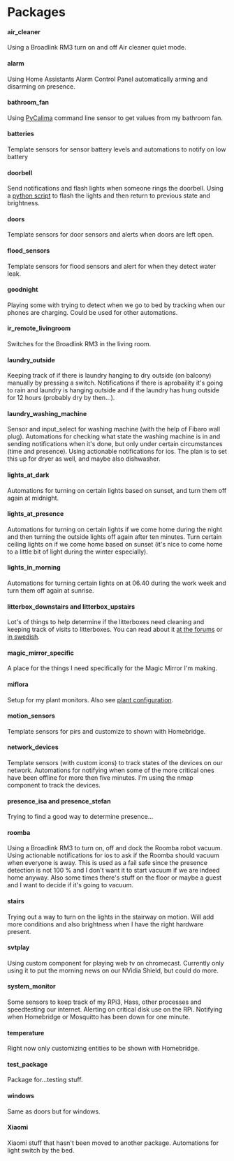 # Packages
#### air_cleaner
Using a Broadlink RM3 turn on and off Air cleaner quiet mode.

#### alarm
Using Home Assistants Alarm Control Panel automatically arming and disarming on presence.

#### bathroom_fan
Using [PyCalima](https://github.com/PatrickE94/pycalima) command line sensor to get values from my bathroom fan.

#### batteries
Template sensors for sensor battery levels and automations to notify on low battery

#### doorbell
Send notifications and flash lights when someone rings the doorbell. Using a [python script](https://github.com/isabellaalstrom/HomeAssistantConfiguration/blob/master/python_scripts/flash_lights_upstairs_hallway_and_yard.py) to flash the lights and then return to previous state and brightness.

#### doors
Template sensors for door sensors and alerts when doors are left open.

#### flood_sensors
Template sensors for flood sensors and alert for when they detect water leak.

#### goodnight
Playing some with trying to detect when we go to bed by tracking when our phones are charging. Could be used for other automations.

#### ir_remote_livingroom
Switches for the Broadlink RM3 in the living room.

#### laundry_outside
Keeping track of if there is laundry hanging to dry outside (on balcony) manually by pressing a switch. Notifications if there is aprobaility it's going to rain and laundry is hanging outside and if the laundry has hung outside for 12 hours (probably dry by then...).

#### laundry_washing_machine
Sensor and input_select for washing machine (with the help of Fibaro wall plug). Automations for checking what state the washing machine is in and sending notifications when it's done, but only under certain circumstances (time and presence). Using actionable notifications for ios.
The plan is to set this up for dryer as well, and maybe also dishwasher.

#### lights_at_dark
Automations for turning on certain lights based on sunset, and turn them off again at midnight.

#### lights_at_presence
Automations for turning on certain lights if we come home during the night and then turning the outside lights off again after ten minutes. Turn certain ceiling lights on if we come home based on sunset (it's nice to come home to a little bit of light during the winter especially).

#### lights_in_morning
Automations for turning certain lights on at 06.40 during the work week and turn them off again at sunrise.

#### litterbox_downstairs and litterbox_upstairs
Lot's of things to help determine if the litterboxes need cleaning and keeping track of visits to litterboxes. You can read about it [at the forums](https://community.home-assistant.io/t/smart-litter-box-or-smart-cats/27646) or [in swedish](https://www.automatiserar.se/tavlingsbidrag-smarta-kattlador/).

#### magic_mirror_specific
A place for the things I need specifically for the Magic Mirror I'm making.

#### miflora
Setup for my plant monitors. Also see [plant configuration](https://github.com/isabellaalstrom/HomeAssistantConfiguration/blob/master/plant.yaml).

#### motion_sensors
Template sensors for pirs and customize to shown with Homebridge.

#### network_devices
Template sensors (with custom icons) to track states of the devices on our network. Automations for notifying when some of the more critical ones have been offline for more then five minutes. I'm using the nmap component to track the devices.

#### presence_isa and presence_stefan
Trying to find a good way to determine presence...

#### roomba
Using a Broadlink RM3 to turn on, off and dock the Roomba robot vacuum. Using actionable notifications for ios to ask if the Roomba should vacuum when everyone is away. This is used as a fail safe since the presence detection is not 100 % and I don't want it to start vacuum if we are indeed home anyway. Also some times there's stuff on the floor or maybe a guest and I want to decide if it's going to vacuum.

#### stairs
Trying out a way to turn on the lights in the stairway on motion. Will add more conditions and also brightness when I have the right hardware present.

#### svtplay
Using custom component for playing web tv on chromecast. Currently only using it to put the morning news on our NVidia Shield, but could do more.

#### system_monitor
Some sensors to keep track of my RPi3, Hass, other processes and speedtesting our internet. Alerting on critical disk use on the RPi. Notifying when Homebridge or Mosquitto has been down for one minute.

#### temperature
Right now only customizing entities to be shown with Homebridge.

#### test_package
Package for...testing stuff.

#### windows
Same as doors but for windows.

#### Xiaomi
Xiaomi stuff that hasn't been moved to another package. Automations for light switch by the bed.